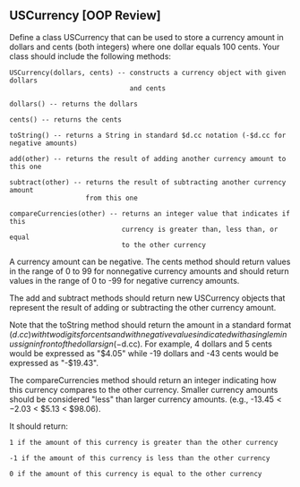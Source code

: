 USCurrency [OOP Review]
-------------------------------------------------------------------------------
Define a class USCurrency that can be used to store a currency amount in dollars
and cents (both integers) where one dollar equals 100 cents. Your class should
include the following methods:

    USCurrency(dollars, cents) -- constructs a currency object with given dollars
                                  and cents
    
    dollars() -- returns the dollars
    
    cents() -- returns the cents
    
    toString() -- returns a String in standard $d.cc notation (-$d.cc for negative amounts)
    
    add(other) -- returns the result of adding another currency amount to this one
    
    subtract(other) -- returns the result of subtracting another currency amount
                       from this one
    
    compareCurrencies(other) -- returns an integer value that indicates if this
                                currency is greater than, less than, or equal
                                to the other currency

A currency amount can be negative. The cents method should return values in the
range of 0 to 99 for nonnegative currency amounts and should return values in
the range of 0 to -99 for negative currency amounts.

The add and subtract methods should return new USCurrency objects that represent
the result of adding or subtracting the other currency amount.

Note that the toString method should return the amount in a standard format ($d.cc)
with two digits for cents and with negative values indicated with a single minus
sign in front of the dollar sign (-$d.cc). For example, 4 dollars and 5 cents would
be expressed as "$4.05" while -19 dollars and -43 cents would be expressed as "-$19.43".

The compareCurrencies method should return an integer indicating how this currency
compares to the other currency. Smaller currency amounts should be considered "less"
than larger currency amounts. (e.g., -$13.45 < -$2.03 < $5.13 < $98.06).

It should return:

    1 if the amount of this currency is greater than the other currency
    
    -1 if the amount of this currency is less than the other currency
    
    0 if the amount of this currency is equal to the other currency